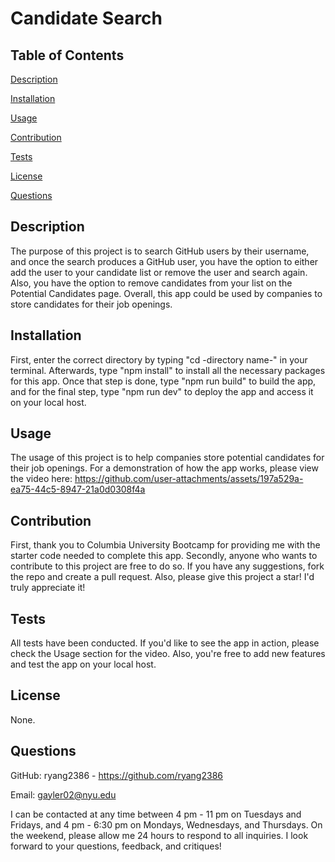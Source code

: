 
# Candidate Search

## Table of Contents

[Description](#Description)

[Installation](#Installation)

[Usage](#Usage)

[Contribution](#Contribution)

[Tests](#Tests)

[License](#License)

[Questions](#Questions)


## Description
The purpose of this project is to search GitHub users by their username, and once the search produces a GitHub user, you have the option to either add the user to your candidate list or remove the user and search again. Also, you have the option to remove candidates from your list on the Potential Candidates page. Overall, this app could be used by companies to store candidates for their job openings.

## Installation
First, enter the correct directory by typing "cd -directory name-" in your terminal. Afterwards, type "npm install" to install all the necessary packages for this app. Once that step is done, type "npm run build" to build the app, and for the final step, type "npm run dev" to deploy the app and access it on your local host.

## Usage
The usage of this project is to help companies store potential candidates for their job openings. For a demonstration of how the app works, please view the video here: https://github.com/user-attachments/assets/197a529a-ea75-44c5-8947-21a0d0308f4a

## Contribution
First, thank you to Columbia University Bootcamp for providing me with the starter code needed to complete this app. Secondly, anyone who wants to contribute to this project are free to do so. If you have any suggestions, fork the repo and create a pull request. Also, please give this project a star! I'd truly appreciate it!

## Tests
All tests have been conducted. If you'd like to see the app in action, please check the Usage section for the video. Also, you're free to add new features and test the app on your local host.

## License
None.

## Questions
GitHub: ryang2386 - https://github.com/ryang2386

Email: gayler02@nyu.edu

I can be contacted at any time between 4 pm - 11 pm on Tuesdays and Fridays, and 4 pm - 6:30 pm on Mondays, Wednesdays, and Thursdays. On the weekend, please allow me 24 hours to respond to all inquiries. I look forward to your questions, feedback, and critiques!
